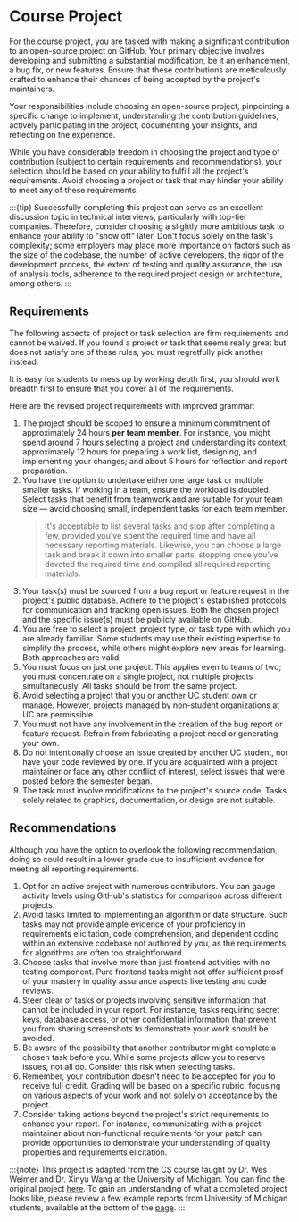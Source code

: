 # Course Project

For the course project, you are tasked with making a significant contribution to an open-source project on GitHub. Your primary objective involves developing and submitting a substantial modification, be it an enhancement, a bug fix, or new features. Ensure that these contributions are meticulously crafted to enhance their chances of being accepted by the project's maintainers.

Your responsibilities include choosing an open-source project, pinpointing a specific change to implement, understanding the contribution guidelines, actively participating in the project, documenting your insights, and reflecting on the experience.

While you have considerable freedom in choosing the project and type of contribution (subject to certain requirements and recommendations), your selection should be based on your ability to fulfill all the project's requirements. Avoid choosing a project or task that may hinder your ability to meet any of these requirements.

:::{tip}
Successfully completing this project can serve as an excellent discussion topic in technical interviews, particularly with top-tier companies. Therefore, consider choosing a slightly more ambitious task to enhance your ability to "show off" later. Don't focus solely on the task's complexity; some employers may place more importance on factors such as the size of the codebase, the number of active developers, the rigor of the development process, the extent of testing and quality assurance, the use of analysis tools, adherence to the required project design or architecture, among others.
:::


## Requirements

The following aspects of project or task selection are firm requirements and cannot be waived. If you found a project or task that seems really great but does not satisfy one of these rules, you must regretfully pick another instead. 

It is easy for students to mess up by working depth first, you should work breadth first to ensure that you cover all of the requirements.

Here are the revised project requirements with improved grammar:

1. The project should be scoped to ensure a minimum commitment of approximately 24 hours **per team member**. For instance, you might spend around 7 hours selecting a project and understanding its context; approximately 12 hours for preparing a work list, designing, and implementing your changes; and about 5 hours for reflection and report preparation.
2. You have the option to undertake either one large task or multiple smaller tasks. If working in a team, ensure the workload is doubled. Select tasks that benefit from teamwork and are suitable for your team size — avoid choosing small, independent tasks for each team member.
   > It's acceptable to list several tasks and stop after completing a few, provided you've spent the required time and have all necessary reporting materials.
   > Likewise, you can choose a large task and break it down into smaller parts, stopping once you've devoted the required time and compiled all required reporting materials.
3. Your task(s) must be sourced from a bug report or feature request in the project's public database. Adhere to the project's established protocols for communication and tracking open issues. Both the chosen project and the specific issue(s) must be publicly available on GitHub.
4. You are free to select a project, project type, or task type with which you are already familiar. Some students may use their existing expertise to simplify the process, while others might explore new areas for learning. Both approaches are valid.
5. You must focus on just one project. This applies even to teams of two; you must concentrate on a single project, not multiple projects simultaneously. All tasks should be from the same project.
6. Avoid selecting a project that you or another UC student own or manage. However, projects managed by non-student organizations at UC are permissible.
7. You must not have any involvement in the creation of the bug report or feature request. Refrain from fabricating a project need or generating your own.
8. Do not intentionally choose an issue created by another UC student, nor have your code reviewed by one. If you are acquainted with a project maintainer or face any other conflict of interest, select issues that were posted before the semester began.
9. The task must involve modifications to the project's source code. Tasks solely related to graphics, documentation, or design are not suitable.


## Recommendations

Although you have the option to overlook the following recommendation, doing so could result in a lower grade due to insufficient evidence for meeting all reporting requirements.

1. Opt for an active project with numerous contributors. You can gauge activity levels using GitHub's statistics for comparison across different projects.
2. Avoid tasks limited to implementing an algorithm or data structure. Such tasks may not provide ample evidence of your proficiency in requirements elicitation, code comprehension, and dependent coding within an extensive codebase not authored by you, as the requirements for algorithms are often too straightforward.
3. Choose tasks that involve more than just frontend activities with no testing component. Pure frontend tasks might not offer sufficient proof of your mastery in quality assurance aspects like testing and code reviews.
4. Steer clear of tasks or projects involving sensitive information that cannot be included in your report. For instance, tasks requiring secret keys, database access, or other confidential information that prevent you from sharing screenshots to demonstrate your work should be avoided.
5. Be aware of the possibility that another contributor might complete a chosen task before you. While some projects allow you to reserve issues, not all do. Consider this risk when selecting tasks.
6. Remember, your contribution doesn't need to be accepted for you to receive full credit. Grading will be based on a specific rubric, focusing on various aspects of your work and not solely on acceptance by the project.
7. Consider taking actions beyond the project's strict requirements to enhance your report. For instance, communicating with a project maintainer about non-functional requirements for your patch can provide opportunities to demonstrate your understanding of quality properties and requirements elicitation.

:::{note}
This project is adapted from the CS course taught by Dr. Wes Weimer and Dr. Xinyu Wang at the University of Michigan. You can find the original project [here](https://web.eecs.umich.edu/~weimerw/2022-481F/hw6.html). To gain an understanding of what a completed project looks like, please review a few example reports from University of Michigan students, available at the bottom of the [page](https://web.eecs.umich.edu/~weimerw/2022-481F/hw6.html).
:::